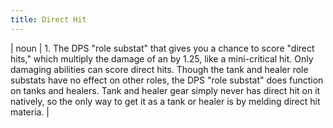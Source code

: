 ```yaml
---
title: Direct Hit
---
```

| noun | 1.  	The DPS "role substat" that gives you a chance to score "direct hits," which multiply the damage of an by 1.25, like a mini-critical hit. Only damaging abilities can score direct hits. Though the tank and healer role substats have no effect on other roles, the DPS "role substat" does function on tanks and healers. Tank and healer gear simply never has direct hit on it natively, so the only way to get it as a tank or healer is by melding direct hit materia.	|